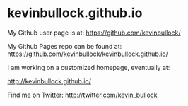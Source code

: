 # kevinbullock.github.io

My Github user page is at: 
https://github.com/kevinbullock/

My Github Pages repo can be found at:  
https://github.com/kevinbullock/kevinbullock.github.io/

I am working on a customized homepage, eventually at:

http://kevinbullock.github.io/

Find me on Twitter:
http://twitter.com/kevin_bullock
